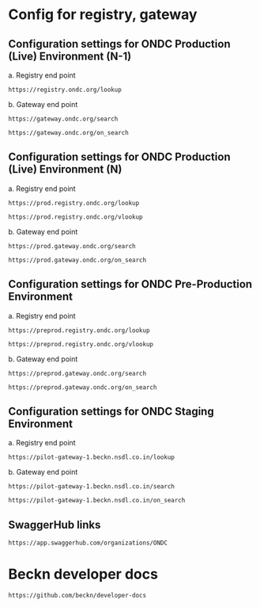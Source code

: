 # Config for registry, gateway

## Configuration settings for ONDC Production (Live) Environment (N-1)

a. Registry end point

`https://registry.ondc.org/lookup`

b. Gateway end point

`https://gateway.ondc.org/search`

`https://gateway.ondc.org/on_search`

## Configuration settings for ONDC Production (Live) Environment (N)

a. Registry end point

`https://prod.registry.ondc.org/lookup`

`https://prod.registry.ondc.org/vlookup`

b. Gateway end point

`https://prod.gateway.ondc.org/search`

`https://prod.gateway.ondc.org/on_search`

## Configuration settings for ONDC Pre-Production Environment

a. Registry end point

`https://preprod.registry.ondc.org/lookup`

`https://preprod.registry.ondc.org/vlookup`

b. Gateway end point

`https://preprod.gateway.ondc.org/search`

`https://preprod.gateway.ondc.org/on_search`

## Configuration settings for ONDC Staging Environment

a. Registry end point

`https://pilot-gateway-1.beckn.nsdl.co.in/lookup`

b. Gateway end point

`https://pilot-gateway-1.beckn.nsdl.co.in/search`

`https://pilot-gateway-1.beckn.nsdl.co.in/on_search`

## SwaggerHub links

`https://app.swaggerhub.com/organizations/ONDC`

# Beckn developer docs

`https://github.com/beckn/developer-docs`
